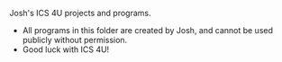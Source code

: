 Josh's ICS 4U projects and programs. 
- All programs in this folder are created by Josh, and cannot be used publicly without permission.
- Good luck with ICS 4U!
